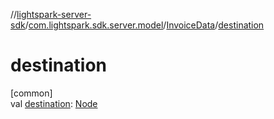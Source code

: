 //[lightspark-server-sdk](../../../index.md)/[com.lightspark.sdk.server.model](../index.md)/[InvoiceData](index.md)/[destination](destination.md)

# destination

[common]\
val [destination](destination.md): [Node](../-node/index.md)
